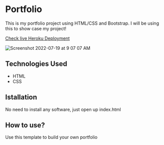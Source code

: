 # Portfolio
This is my portfolio project using HTML/CSS and Bootstrap. I will be using this to show case my project!

[Check live Heroku Deployment](https://portfolio-cesarigonzalez.herokuapp.com/)

![Screenshot 2022-07-19 at 9 07 07 AM](https://user-images.githubusercontent.com/101307989/179659246-ab4dde38-271d-4e69-b743-edaec7038242.png)

## Technologies Used
- HTML
- CSS

## Istallation
No need to install any software, just open up index.html

## How to use?
Use this template to build your own portfolio
